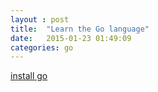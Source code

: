 ```yaml
---
layout : post
title:  "Learn the Go language"
date:   2015-01-23 01:49:09
categories: go
---
```

[install go](https://golang.org/doc/install/source)


